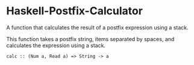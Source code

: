# Haskell-Postfix-Calculator
A function that calculates the result of a postfix expression using a stack.

This function takes a postfix string, items separated by spaces, and calculates the expression using a stack.

    calc :: (Num a, Read a) => String -> a
